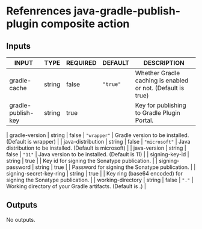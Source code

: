 # Refenrences java-gradle-publish-plugin composite action
## Inputs

<!-- AUTO-DOC-INPUT:START - Do not remove or modify this section -->

|          INPUT          |  TYPE  | REQUIRED |    DEFAULT    |                           DESCRIPTION                           |
|-------------------------|--------|----------|---------------|-----------------------------------------------------------------|
|      gradle-cache       | string |  false   |   `"true"`    |   Whether Gradle caching is enabled or not. (Default is true)   |
|   gradle-publish-key    | string |   true   |               |           Key for publishing to Gradle Plugin Portal.           |

|     gradle-version      | string |  false   |  `"wrapper"`  |      Gradle version to be installed. (Default is wrapper)       |
|    java-distribution    | string |  false   | `"microsoft"` |    Java distribution to be installed. (Default is microsoft)    |
|      java-version       | string |  false   |    `"11"`     |          Java version to be installed. (Default is 11)          |
|     signing-key-id      | string |   true   |               |          Key id for signing the Sonatype publication.           |
|    signing-password     | string |   true   |               |         Password for signing the Sonatype publication.          |
| signing-secret-key-ring | string |   true   |               | Key ring (base64 encoded) for signing the Sonatype publication. |
|    working-directory    | string |  false   |     `"."`     |   Working directory of your Gradle artifacts. (Default is .)    |

<!-- AUTO-DOC-INPUT:END -->
## Outputs

<!-- AUTO-DOC-OUTPUT:START - Do not remove or modify this section -->
No outputs.
<!-- AUTO-DOC-OUTPUT:END -->
